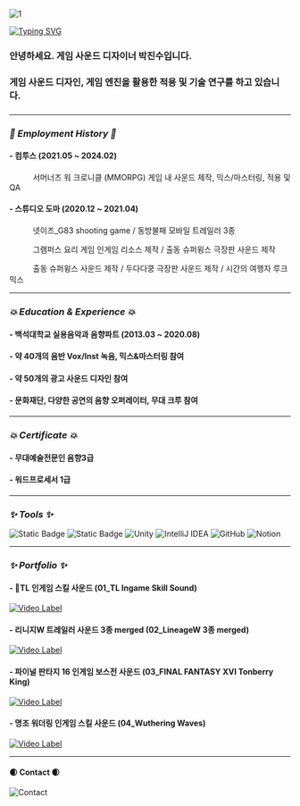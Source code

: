 ![1](https://github.com/ptecc208/ptecc208/assets/162261450/01df07f5-e940-4b9a-9d37-c5eea39f9626)

[![Typing SVG](https://readme-typing-svg.herokuapp.com?font=&pause=1000&random=false&width=435&lines=Hello!+I'm+jinsu+Park)](https://git.io/typing-svg)

### 안녕하세요. 게임 사운드 디자이너 박진수입니다.
### 게임 사운드 디자인, 게임 엔진을 활용한 적용 및 기술 연구를 하고 있습니다.
###

---

### *:rocket: Employment History :rocket:*
#### - 컴투스 (2021.05 ~ 2024.02)
&emsp;&emsp;&emsp;서머너즈 워 크로니클 (MMORPG) 게임 내 사운드 제작, 믹스/마스터링, 적용 및 QA

#### - 스튜디오 도마 (2020.12 ~ 2021.04)
&emsp;&emsp;&emsp;넷이즈_G83 shooting game / 동방불패 모바일 트레일러 3종

&emsp;&emsp;&emsp;그램퍼스 요리 게임 인게임 리소스 제작 / 출동 슈퍼윙스 극장판 사운드 제작

&emsp;&emsp;&emsp;출동 슈퍼윙스 사운드 제작 / 두다다쿵 극장판 사운드 제작 / 시간의 여행자 루크 믹스

---

### *:boom: Education & Experience :boom:*
#### - 백석대학교 실용음악과 음향파트 (2013.03 ~ 2020.08)
#### - 약 40개의 음반 Vox/Inst 녹음, 믹스&마스터링 참여
#### - 약 50개의 광고 사운드 디자인 참여
#### - 문화재단, 다양한 공연의 음향 오퍼레이터, 무대 크루 참여

---

### *:boom: Certificate :boom:*
#### - 무대예술전문인 음향3급
####  - 워드프로세서 1급

---

### *:sparkles: Tools :sparkles:*
![Static Badge](https://img.shields.io/badge/Protools%20-%23FF0000.svg?style=for-the-badge&logo=protools&logoColor=violet&logoSize=auto&label=&labelColor=White&color=black&cacheSeconds=3600)
![Static Badge](https://img.shields.io/badge/Cubase%20-%23FF0000.svg?style=for-the-badge&logo=Cubase&logoColor=violet&logoSize=auto&label=&labelColor=White&color=black&cacheSeconds=3600)
![Unity](https://img.shields.io/badge/unity-%23000000.svg?style=for-the-badge&logo=unity&logoColor=white)
![IntelliJ IDEA](https://img.shields.io/badge/IntelliJIDEA-000000.svg?style=for-the-badge&logo=intellij-idea&logoColor=white)
![GitHub](https://img.shields.io/badge/github-%23121011.svg?style=for-the-badge&logo=github&logoColor=white)
![Notion](https://img.shields.io/badge/Notion-%23000000.svg?style=for-the-badge&logo=notion&logoColor=white)

---

### *:sparkles: Portfolio :sparkles:*

#### - TL 인게임 스킬 사운드 (01_TL Ingame Skill Sound)
[![Video Label](http://img.youtube.com/vi/Q1qz6QY7zf0/0.jpg)](https://www.youtube.com/watch?v=Q1qz6QY7zf0)

#### - 리니지W 트레일러 사운드 3종 merged (02_LineageW 3종 merged)
[![Video Label](http://img.youtube.com/vi/NYIub3tZiZ4/0.jpg)](https://www.youtube.com/watch?v=NYIub3tZiZ4)

#### - 파이널 판타지 16 인게임 보스전 사운드 (03_FINAL FANTASY XVI Tonberry King)
[![Video Label](http://img.youtube.com/vi/u7hlyFhRE8w/0.jpg)](https://www.youtube.com/watch?v=u7hlyFhRE8w)

#### - 명조 워더링 인게임 스킬 사운드 (04_Wuthering Waves)
[![Video Label](http://img.youtube.com/vi/SzuAChX0kos/0.jpg)](https://www.youtube.com/watch?v=SzuAChX0kos)

---

#### :waxing_crescent_moon: Contact :waxing_crescent_moon:
![Contact](https://img.shields.io/badge/ptecc@naver.com-008DE4?style=for-the-badge&=dash&logoColor=white)

